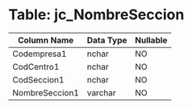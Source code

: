 # Table: jc_NombreSeccion

| Column Name | Data Type | Nullable |
|-------------|-----------|----------|
| Codempresa1 | nchar | NO |
| CodCentro1 | nchar | NO |
| CodSeccion1 | nchar | NO |
| NombreSeccion1 | varchar | NO |

